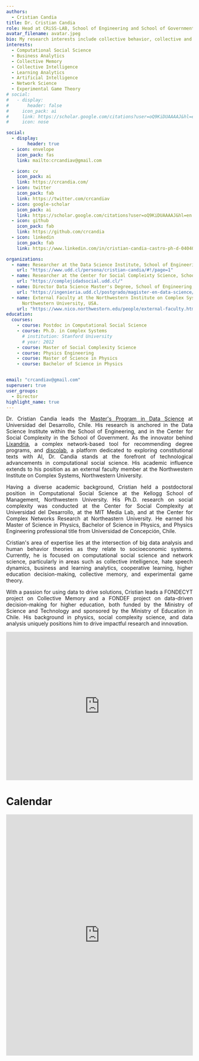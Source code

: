 ```yaml
---
authors:
  - Cristian Candia
title: Dr. Cristian Candia
role: Head at CRiSS-LAB, School of Engineering and School of Government, Universidad del Desarrollo, Chile. #and Director of the Master's in Data Science at Universidad del Desarrollo, Chile.
avatar_filename: avatar.jpeg
bio: My research interests include collective behavior, collective and artificial, network science, and business analytics.
interests:
  - Computational Social Science
  - Business Analytics
  - Collective Memory
  - Collective Intelligence
  - Learning Analytics
  - Artificial Intelligence
  - Network Science
  - Experimental Game Theory
# social:
#   - display:
#       header: false
#     icon_pack: ai
#     link: https://scholar.google.com/citations?user=oQ9KiDUAAAAJ&hl=en
#     icon: nose

social:
  - display:
        header: true
  - icon: envelope
    icon_pack: fas
    link: mailto:crcandiav@gmail.com

  - icon: cv
    icon_pack: ai
    link: https://crcandia.com/
  - icon: twitter
    icon_pack: fab
    link: https://twitter.com/crcandiav
  - icon: google-scholar
    icon_pack: ai
    link: https://scholar.google.com/citations?user=oQ9KiDUAAAAJ&hl=en
  - icon: github
    icon_pack: fab
    link: https://github.com/crcandia
  - icon: linkedin
    icon_pack: fab
    link: https://www.linkedin.com/in/cristian-candia-castro-ph-d-04040251/   

organizations:
  - name: Researcher at the Data Science Institute, School of Engineering, Universidad del Desarrollo, Chile.
    url: "https://www.udd.cl/persona/cristian-candia/#!/page=1"
  - name: Researcher at the Center for Social Compleixty Science, School of Government, Universidad del Desarrollo, Chile.
    url: "https://complejidadsocial.udd.cl/"
  - name: Director Data Science Master's Degree, School of Engineering, Universidad del Desarrollo, Chile.
    url: "https://ingenieria.udd.cl/postgrado/magister-en-data-science/"
  - name: External Faculty at the Northwestern Institute on Complex Systems, Kellogg School of Management,
      Northwestern University, USA.
    url: "https://www.nico.northwestern.edu/people/external-faculty.html"
education:
  courses:
    - course: Postdoc in Computational Social Science
    - course: Ph.D. in Complex Systems
      # institution: Stanford University
      # year: 2012
    - course: Master of Social Complexity Science
    - course: Physics Engineering
    - course: Master of Science in Physics
    - course: Bachelor of Science in Physics


email: "crcandiav@gmail.com"
superuser: true
user_groups:
  - Director
highlight_name: true
---
```

<div style="text-align: justify">
Dr. Cristian Candia leads the <a href="https://ingenieria.udd.cl/postgrado/magister-en-data-science/">Master's Program in Data Science</a> at Universidad del Desarrollo, Chile. His research is anchored in the Data Science Institute within the School of Engineering, and in the Center for Social Complexity in the School of Government. As the innovator behind <a href="https://lixandria.cl/">Lixandria</a>, a complex network-based tool for recommending degree programs, and <a href="https://discolab.cl">discolab</a>, a platform dedicated to exploring constitutional texts with AI, Dr. Candia stands at the forefront of technological advancements in computational social science. His academic influence extends to his position as an external faculty member at the Northwestern Institute on Complex Systems, Northwestern University.

Having a diverse academic background, Cristian held a postdoctoral position in Computational Social Science at the Kellogg School of Management, Northwestern University. His Ph.D. research on social complexity was conducted at the Center for Social Complexity at Universidad del Desarrollo, at the MIT Media Lab, and at the Center for Complex Networks Research at Northeastern University. He earned his Master of Science in Physics, Bachelor of Science in Physics, and Physics Engineering professional title from Universidad de Concepción, Chile.

Cristian's area of expertise lies at the intersection of big data analysis and human behavior theories as they relate to socioeconomic systems. Currently, he is focused on computational social science and network science, particularly in areas such as collective intelligence, hate speech dynamics, business and learning analytics, cooperative learning, higher education decision-making, collective memory, and experimental game theory.

With a passion for using data to drive solutions, Cristian leads a FONDECYT project on Collective Memory and a FONDEF project on data-driven decision-making for higher education, both funded by the Ministry of Science and Technology and sponsored by the Ministry of Education in Chile. His background in physics, social complexity science, and data analysis uniquely positions him to drive impactful research and innovation.

<div>
<iframe margin= "center" width="100%" height="400vh" src="https://www.youtube.com/embed/kYHLZZhG5Wc" title="Sociedad en Base a Datos" frameborder="0" allow="accelerometer; autoplay; clipboard-write; encrypted-media; gyroscope; picture-in-picture; web-share" allowfullscreen></iframe>
</div>

# Calendar

<div>
<iframe margin= "center" width="100%" height="650vh" src="https://calendar.google.com/calendar/embed?height=800&wkst=2&bgcolor=%23ffffff&ctz=America%2FSantiago&src=Y3JjYW5kaWF2QGdtYWlsLmNvbQ&color=%237986CB&mode=WEEK&showTabs=1&showCalendars=1" title="Public Calendar" frameborder="0" allow="accelerometer; autoplay; clipboard-write; encrypted-media; gyroscope; picture-in-picture; web-share" allowfullscreen></iframe>
</div>
